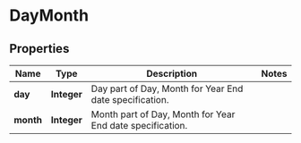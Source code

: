 

# DayMonth


## Properties

| Name | Type | Description | Notes |
|------------ | ------------- | ------------- | -------------|
|**day** | **Integer** | Day part of Day, Month for Year End date specification. |  |
|**month** | **Integer** | Month part of Day, Month for Year End date specification. |  |



